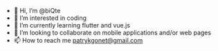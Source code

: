 - 👋 Hi, I’m @biQte
- 👀 I’m interested in coding
- 🌱 I’m currently learning flutter and vue.js
- 💞️ I’m looking to collaborate on mobile applications and/or web pages
- 📫 How to reach me patrykgonet@gmail.com

<!---
biQte/biQte is a ✨ special ✨ repository because its `README.md` (this file) appears on your GitHub profile.
You can click the Preview link to take a look at your changes.
--->
